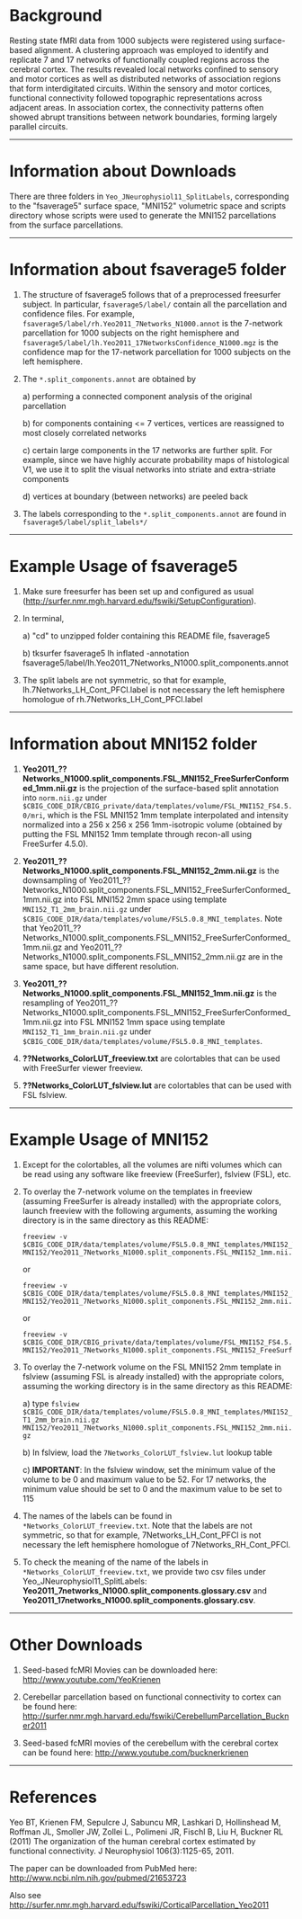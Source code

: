 Background
==========
Resting state fMRI data from 1000 subjects were registered using surface-based alignment. A clustering approach was employed to identify and replicate 7 and 17 networks of functionally coupled regions across the cerebral cortex. The results revealed local networks confined to sensory and motor cortices as well as distributed networks of association regions that form interdigitated circuits. Within the sensory and motor cortices, functional connectivity followed topographic representations across adjacent areas. In association cortex, the connectivity patterns often showed abrupt transitions between network boundaries, forming largely parallel circuits.

----

Information about Downloads
===========================
There are three folders in `Yeo_JNeurophysiol11_SplitLabels`, corresponding to the "fsaverage5" surface space, "MNI152" volumetric space and scripts directory whose scripts were used to generate the MNI152 parcellations from the surface parcellations.

----

Information about fsaverage5 folder
===================================
1) The structure of fsaverage5 follows that of a preprocessed freesurfer subject. In particular, `fsaverage5/label/` contain all the parcellation and confidence files. For example, `fsaverage5/label/rh.Yeo2011_7Networks_N1000.annot` is the 7-network parcellation for 1000 subjects on the right hemisphere and `fsaverage5/label/lh.Yeo2011_17NetworksConfidence_N1000.mgz` is the confidence map for the 17-network parcellation for 1000 subjects on the left hemisphere. 

2) The `*.split_components.annot` are obtained by

   a) performing a connected component analysis of the original parcellation
   
   b) for components containing <= 7 vertices, vertices are reassigned to most closely correlated networks
   
   c) certain large components in the 17 networks are further split. For example, since we have highly accurate probability maps of histological V1, we use it to split the visual networks into striate and extra-striate components 
   
   d) vertices at boundary (between networks) are peeled back

3) The labels corresponding to the `*.split_components.annot` are found in `fsaverage5/label/split_labels*/`

----

Example Usage of fsaverage5
===========================
1) Make sure freesurfer has been set up and configured as usual (http://surfer.nmr.mgh.harvard.edu/fswiki/SetupConfiguration).

2) In terminal,

   a) "cd" to unzipped folder containing this README file, fsaverage5
   
   b) tksurfer fsaverage5 lh inflated -annotation fsaverage5/label/lh.Yeo2011_7Networks_N1000.split_components.annot

3) The split labels are not symmetric, so that for example, lh.7Networks_LH_Cont_PFCl.label is not necessary the left hemisphere homologue of rh.7Networks_LH_Cont_PFCl.label

----

Information about MNI152 folder
===============================
1) **Yeo2011_??Networks_N1000.split_components.FSL_MNI152_FreeSurferConformed_1mm.nii.gz** is the projection of the surface-based split annotation into `norm.nii.gz` under `$CBIG_CODE_DIR/CBIG_private/data/templates/volume/FSL_MNI152_FS4.5.0/mri`, which is the FSL MNI152 1mm template interpolated and intensity normalized into a 256 x 256 x 256 1mm-isotropic volume (obtained by putting the FSL MNI152 1mm template through recon-all using FreeSurfer 4.5.0).

2) **Yeo2011_??Networks_N1000.split_components.FSL_MNI152_2mm.nii.gz** is the downsampling of Yeo2011_??Networks_N1000.split_components.FSL_MNI152_FreeSurferConformed_1mm.nii.gz into FSL MNI152 2mm space using template `MNI152_T1_2mm_brain.nii.gz` under `$CBIG_CODE_DIR/data/templates/volume/FSL5.0.8_MNI_templates`. Note that Yeo2011_??Networks_N1000.split_components.FSL_MNI152_FreeSurferConformed_1mm.nii.gz and Yeo2011_??Networks_N1000.split_components.FSL_MNI152_2mm.nii.gz are in the same space, but have different resolution.

3) **Yeo2011_??Networks_N1000.split_components.FSL_MNI152_1mm.nii.gz** is the resampling of Yeo2011_??Networks_N1000.split_components.FSL_MNI152_FreeSurferConformed_1mm.nii.gz into FSL MNI152 1mm space using template `MNI152_T1_1mm_brain.nii.gz` under `$CBIG_CODE_DIR/data/templates/volume/FSL5.0.8_MNI_templates`.

4) **??Networks_ColorLUT_freeview.txt** are colortables that can be used with FreeSurfer viewer freeview.

5) **??Networks_ColorLUT_fslview.lut** are colortables that can be used with FSL fslview.

----

Example Usage of MNI152
=======================
1) Except for the colortables, all the volumes are nifti volumes which can be read using any software like freeview (FreeSurfer), fslview (FSL), etc.

2) To overlay the 7-network volume on the templates in freeview (assuming FreeSurfer is already installed) with the appropriate colors, launch freeview with the following arguments, assuming the working directory is in the same directory as this README:
    ```
    freeview -v $CBIG_CODE_DIR/data/templates/volume/FSL5.0.8_MNI_templates/MNI152_T1_1mm_brain.nii.gz MNI152/Yeo2011_7Networks_N1000.split_components.FSL_MNI152_1mm.nii.gz:colormap=lut:lut=MNI152/7Networks_ColorLUT_freeview.txt
    ```
    or

    ```
    freeview -v $CBIG_CODE_DIR/data/templates/volume/FSL5.0.8_MNI_templates/MNI152_T1_2mm_brain.nii.gz MNI152/Yeo2011_7Networks_N1000.split_components.FSL_MNI152_2mm.nii.gz:colormap=lut:lut=MNI152/7Networks_ColorLUT_freeview.txt
    ```
    or
    
    ```
    freeview -v $CBIG_CODE_DIR/CBIG_private/data/templates/volume/FSL_MNI152_FS4.5.0/mri/norm.nii.gz MNI152/Yeo2011_7Networks_N1000.split_components.FSL_MNI152_FreeSurferConformed_1mm.nii.gz:colormap=lut:lut=MNI152/7Networks_ColorLUT_freeview.txt
    ```

3) To overlay the 7-network volume on the FSL MNI152 2mm template in fslview (assuming FSL is already installed) with the appropriate colors, assuming the working directory is in the same directory as this README:

   a) type `fslview $CBIG_CODE_DIR/data/templates/volume/FSL5.0.8_MNI_templates/MNI152_T1_2mm_brain.nii.gz MNI152/Yeo2011_7Networks_N1000.split_components.FSL_MNI152_2mm.nii.gz`
   
   b) In fslview, load the `7Networks_ColorLUT_fslview.lut` lookup table
   
   c) **IMPORTANT**: In the fslview window, set the minimum value of the volume to be 0 and maximum value to be 52. For 17 networks, the minimum value should be set to 0 and the maximum value to be set to 115

4) The names of the labels can be found in `*Networks_ColorLUT_freeview.txt`. Note that the labels are not symmetric, so that for example, 7Networks_LH_Cont_PFCl is not necessary the left hemisphere homologue of 7Networks_RH_Cont_PFCl.


5) To check the meaning of the name of the labels in `*Networks_ColorLUT_freeview.txt`, we provide two csv files under Yeo_JNeurophysiol11_SplitLabels: **Yeo2011_7networks_N1000.split_components.glossary.csv** and **Yeo2011_17networks_N1000.split_components.glossary.csv**.

----

Other Downloads
===============

1) Seed-based fcMRI Movies can be downloaded here: http://www.youtube.com/YeoKrienen

2) Cerebellar parcellation based on functional connectivity to cortex can be found here: http://surfer.nmr.mgh.harvard.edu/fswiki/CerebellumParcellation_Buckner2011

3) Seed-based fcMRI movies of the cerebellum with the cerebral cortex can be found here: http://www.youtube.com/bucknerkrienen

----

References
==========
Yeo BT, Krienen FM, Sepulcre J, Sabuncu MR, Lashkari D, Hollinshead M, Roffman JL, Smoller JW, Zollei L., Polimeni JR, Fischl B, Liu H, Buckner RL (2011) The organization of the human cerebral cortex estimated by functional connectivity. J Neurophysiol 106(3):1125-65, 2011.

The paper can be downloaded from PubMed here: http://www.ncbi.nlm.nih.gov/pubmed/21653723

Also see http://surfer.nmr.mgh.harvard.edu/fswiki/CorticalParcellation_Yeo2011
